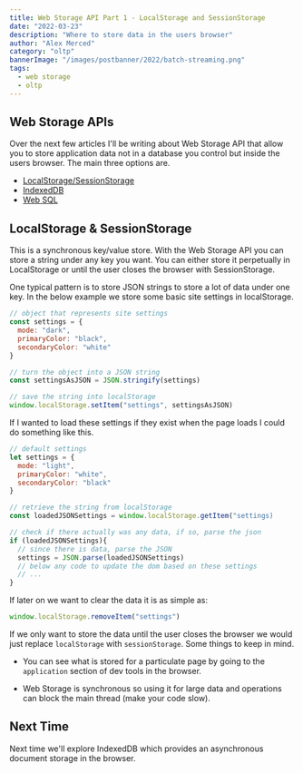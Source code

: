 ```yaml
---
title: Web Storage API Part 1 - LocalStorage and SessionStorage
date: "2022-03-23"
description: "Where to store data in the users browser"
author: "Alex Merced"
category: "oltp"
bannerImage: "/images/postbanner/2022/batch-streaming.png"
tags:
  - web storage
  - oltp
---
```


## Web Storage APIs

Over the next few articles I'll be writing about Web Storage API that allow you to store application data not in a database you control but inside the users browser.  The main three options are.

- [LocalStorage/SessionStorage](https://developer.mozilla.org/en-US/docs/Web/API/Web_Storage_API)
- [IndexedDB](https://developer.mozilla.org/en-US/docs/Web/API/IndexedDB_API)
- [Web SQL](https://www.geeksforgeeks.org/what-is-web-sql/)

## LocalStorage & SessionStorage

This is a synchronous key/value store. With the Web Storage API you can store a string under any key you want. You can either store it perpetually in LocalStorage or until the user closes the browser with SessionStorage.

One typical pattern is to store JSON strings to store a lot of data under one key. In the below example we store some basic site settings in localStorage.

```js
// object that represents site settings
const settings = {
  mode: "dark",
  primaryColor: "black",
  secondaryColor: "white"
}

// turn the object into a JSON string
const settingsAsJSON = JSON.stringify(settings)

// save the string into localStorage
window.localStorage.setItem("settings", settingsAsJSON)
```
If I wanted to load these settings if they exist when the page loads I could do something like this.

```js
// default settings
let settings = {
  mode: "light",
  primaryColor: "white",
  secondaryColor: "black"
}

// retrieve the string from localStorage
const loadedJSONSettings = window.localStorage.getItem("settings)

// check if there actually was any data, if so, parse the json
if (loadedJSONSettings){
  // since there is data, parse the JSON
  settings = JSON.parse(loadedJSONSettings)
  // below any code to update the dom based on these settings
  // ...
}

```

If later on we want to clear the data it is as simple as:

```js
window.localStorage.removeItem("settings")
```

If we only want to store the data until the user closes the browser we would just replace `localStorage` with `sessionStorage`. Some things to keep in mind.

- You can see what is stored for a particulate page by going to the `application` section of dev tools in the browser.

- Web Storage is synchronous so using it for large data and operations can block the main thread (make your code slow).

## Next Time

Next time we'll explore IndexedDB which provides an asynchronous document storage in the browser.